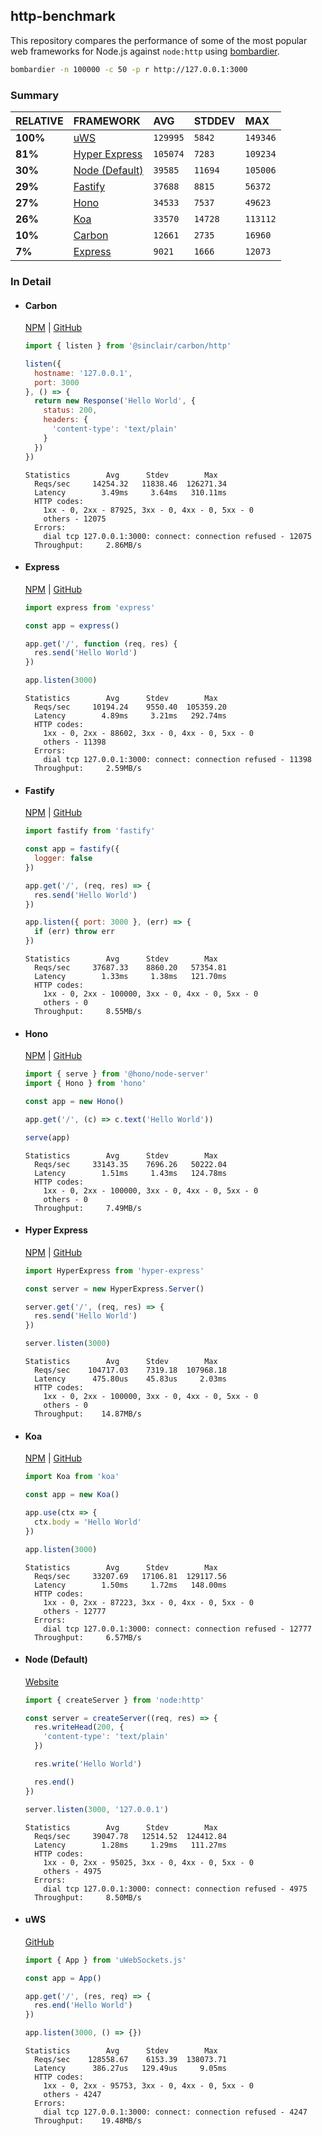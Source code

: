 ## http-benchmark

This repository compares the performance of some of the most popular web frameworks for Node.js against `node:http` using [bombardier](https://github.com/codesenberg/bombardier).

```bash
bombardier -n 100000 -c 50 -p r http://127.0.0.1:3000
```

### Summary

| RELATIVE | FRAMEWORK | AVG | STDDEV | MAX |
| :--- | :--- | :--- | :--- | :--- |
| **100%** | [uWS](#uws) | `129995` | `5842` | `149346` |
| **81%** | [Hyper Express](#hyper-express) | `105074` | `7283` | `109234` |
| **30%** | [Node (Default)](#node-default) | `39585` | `11694` | `105006` |
| **29%** | [Fastify](#fastify) | `37688` | `8815` | `56372` |
| **27%** | [Hono](#hono) | `34533` | `7537` | `49623` |
| **26%** | [Koa](#koa) | `33570` | `14728` | `113112` |
| **10%** | [Carbon](#carbon) | `12661` | `2735` | `16960` |
| **7%** | [Express](#express) | `9021` | `1666` | `12073` |


### In Detail

- #### Carbon
  [NPM](https://npmjs.com/@sinclair/carbon) | [GitHub](https://github.com/sinclairzx81/carbon)
  ```js
  import { listen } from '@sinclair/carbon/http'

  listen({
    hostname: '127.0.0.1',
    port: 3000
  }, () => {
    return new Response('Hello World', {
      status: 200,
      headers: {
        'content-type': 'text/plain'
      }
    })
  })
  ```

  ```
  Statistics        Avg      Stdev        Max
    Reqs/sec     14254.32   11838.46  126271.34
    Latency        3.49ms     3.64ms   310.11ms
    HTTP codes:
      1xx - 0, 2xx - 87925, 3xx - 0, 4xx - 0, 5xx - 0
      others - 12075
    Errors:
      dial tcp 127.0.0.1:3000: connect: connection refused - 12075
    Throughput:     2.86MB/s
  ```

- #### Express
  [NPM](https://npmjs.com/express) | [GitHub](https://github.com/expressjs/express)
  ```js
  import express from 'express'

  const app = express()

  app.get('/', function (req, res) {
    res.send('Hello World')
  })

  app.listen(3000)
  ```

  ```
  Statistics        Avg      Stdev        Max
    Reqs/sec     10194.24    9550.40  105359.20
    Latency        4.89ms     3.21ms   292.74ms
    HTTP codes:
      1xx - 0, 2xx - 88602, 3xx - 0, 4xx - 0, 5xx - 0
      others - 11398
    Errors:
      dial tcp 127.0.0.1:3000: connect: connection refused - 11398
    Throughput:     2.59MB/s
  ```

- #### Fastify
  [NPM](https://npmjs.com/fastify) | [GitHub](https://github.com/fastify/fastify)
  ```js
  import fastify from 'fastify'

  const app = fastify({
    logger: false
  })

  app.get('/', (req, res) => {
    res.send('Hello World')
  })

  app.listen({ port: 3000 }, (err) => {
    if (err) throw err
  })
  ```

  ```
  Statistics        Avg      Stdev        Max
    Reqs/sec     37687.33    8860.20   57354.81
    Latency        1.33ms     1.38ms   121.70ms
    HTTP codes:
      1xx - 0, 2xx - 100000, 3xx - 0, 4xx - 0, 5xx - 0
      others - 0
    Throughput:     8.55MB/s
  ```

- #### Hono
  [NPM](https://npmjs.com/hono) | [GitHub](https://github.com/honojs/hono)
  ```js
  import { serve } from '@hono/node-server'
  import { Hono } from 'hono'

  const app = new Hono()

  app.get('/', (c) => c.text('Hello World'))

  serve(app)
  ```

  ```
  Statistics        Avg      Stdev        Max
    Reqs/sec     33143.35    7696.26   50222.04
    Latency        1.51ms     1.43ms   124.78ms
    HTTP codes:
      1xx - 0, 2xx - 100000, 3xx - 0, 4xx - 0, 5xx - 0
      others - 0
    Throughput:     7.49MB/s
  ```

- #### Hyper Express
  [NPM](https://npmjs.com/hyper-express) | [GitHub](https://github.com/kartikk221/hyper-express)
  ```js
  import HyperExpress from 'hyper-express'

  const server = new HyperExpress.Server()

  server.get('/', (req, res) => {
    res.send('Hello World')
  })

  server.listen(3000)
  ```

  ```
  Statistics        Avg      Stdev        Max
    Reqs/sec    104717.03    7319.18  107968.18
    Latency      475.80us    45.83us     2.03ms
    HTTP codes:
      1xx - 0, 2xx - 100000, 3xx - 0, 4xx - 0, 5xx - 0
      others - 0
    Throughput:    14.87MB/s
  ```

- #### Koa
  [NPM](https://npmjs.com/koa) | [GitHub](https://github.com/koajs/koa)
  ```js
  import Koa from 'koa'

  const app = new Koa()

  app.use(ctx => {
    ctx.body = 'Hello World'
  })

  app.listen(3000)
  ```

  ```
  Statistics        Avg      Stdev        Max
    Reqs/sec     33207.69   17106.81  129117.56
    Latency        1.50ms     1.72ms   148.00ms
    HTTP codes:
      1xx - 0, 2xx - 87223, 3xx - 0, 4xx - 0, 5xx - 0
      others - 12777
    Errors:
      dial tcp 127.0.0.1:3000: connect: connection refused - 12777
    Throughput:     6.57MB/s
  ```

- #### Node (Default)
  [Website](https://nodejs.org/api/http.html)
  ```js
  import { createServer } from 'node:http'

  const server = createServer((req, res) => {
    res.writeHead(200, {
      'content-type': 'text/plain'
    })

    res.write('Hello World')

    res.end()
  })

  server.listen(3000, '127.0.0.1')
  ```

  ```
  Statistics        Avg      Stdev        Max
    Reqs/sec     39047.78   12514.52  124412.84
    Latency        1.28ms     1.29ms   111.27ms
    HTTP codes:
      1xx - 0, 2xx - 95025, 3xx - 0, 4xx - 0, 5xx - 0
      others - 4975
    Errors:
      dial tcp 127.0.0.1:3000: connect: connection refused - 4975
    Throughput:     8.50MB/s
  ```

- #### uWS
  [GitHub](https://github.com/uNetworking/uWebSockets.js)
  ```js
  import { App } from 'uWebSockets.js'

  const app = App()

  app.get('/', (res, req) => {
    res.end('Hello World')
  })

  app.listen(3000, () => {})
  ```

  ```
  Statistics        Avg      Stdev        Max
    Reqs/sec    128558.67    6153.39  138073.71
    Latency      386.27us   129.49us     9.05ms
    HTTP codes:
      1xx - 0, 2xx - 95753, 3xx - 0, 4xx - 0, 5xx - 0
      others - 4247
    Errors:
      dial tcp 127.0.0.1:3000: connect: connection refused - 4247
    Throughput:    19.48MB/s
  ```


